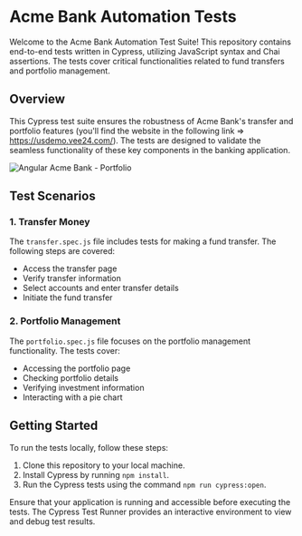 # Acme Bank Automation Tests

Welcome to the Acme Bank Automation Test Suite! This repository contains end-to-end tests written in Cypress, utilizing JavaScript syntax and Chai assertions. The tests cover critical functionalities related to fund transfers and portfolio management.

## Overview

This Cypress test suite ensures the robustness of Acme Bank's transfer and portfolio features (you'll find the website in the following link => https://usdemo.vee24.com/). The tests are designed to validate the seamless functionality of these key components in the banking application.

![Angular Acme Bank - Portfolio](https://github.com/leo-badell/Testing-Angular-Acme-Bank/assets/91019951/cdefa031-1c85-41f9-b80c-fc1c0dfad7aa)


## Test Scenarios

### 1. Transfer Money

The `transfer.spec.js` file includes tests for making a fund transfer. The following steps are covered:

- Access the transfer page
- Verify transfer information
- Select accounts and enter transfer details
- Initiate the fund transfer

### 2. Portfolio Management

The `portfolio.spec.js` file focuses on the portfolio management functionality. The tests cover:

- Accessing the portfolio page
- Checking portfolio details
- Verifying investment information
- Interacting with a pie chart

## Getting Started

To run the tests locally, follow these steps:

1. Clone this repository to your local machine.
2. Install Cypress by running `npm install`.
3. Run the Cypress tests using the command `npm run cypress:open`.

Ensure that your application is running and accessible before executing the tests. The Cypress Test Runner provides an interactive environment to view and debug test results.



